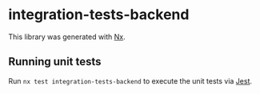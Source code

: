 # integration-tests-backend

This library was generated with [Nx](https://nx.dev).

## Running unit tests

Run `nx test integration-tests-backend` to execute the unit tests via [Jest](https://jestjs.io).
